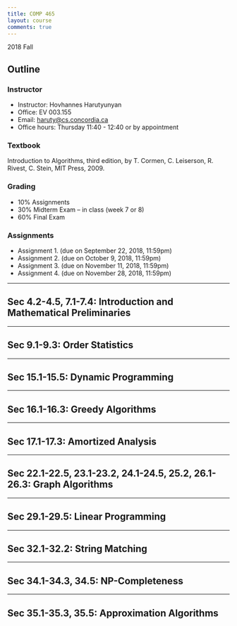 ```yaml
---
title: COMP 465
layout: course
comments: true
---
```


2018 Fall

<!--more-->

## Outline

### Instructor
* Instructor: Hovhannes Harutyunyan
* Office: EV 003.155
* Email: haruty@cs.concordia.ca
* Office hours: Thursday 11:40 - 12:40 or by appointment

### Textbook
Introduction to Algorithms, third edition, by T. Cormen, C. Leiserson, R. Rivest, C. Stein, MIT Press, 2009.

### Grading
* 10% Assignments 
* 30% Midterm Exam – in class (week 7 or 8)
* 60% Final Exam

### Assignments
* Assignment 1. (due on September 22, 2018, 11:59pm)
* Assignment 2. (due on October 9, 2018, 11:59pm)
* Assignment 3. (due on November 11, 2018, 11:59pm)
* Assignment 4. (due on November 28, 2018, 11:59pm) 

---

## Sec 4.2-4.5, 7.1-7.4: Introduction and Mathematical Preliminaries

---

## Sec 9.1-9.3: Order Statistics

---

## Sec 15.1-15.5: Dynamic Programming

---

## Sec 16.1-16.3: Greedy Algorithms

---

## Sec 17.1-17.3: Amortized Analysis

---

## Sec 22.1-22.5, 23.1-23.2, 24.1-24.5, 25.2, 26.1-26.3: Graph Algorithms

---

## Sec 29.1-29.5: Linear Programming

---

## Sec 32.1-32.2: String Matching

---

## Sec 34.1-34.3, 34.5: NP-Completeness

---

## Sec 35.1-35.3, 35.5: Approximation Algorithms
